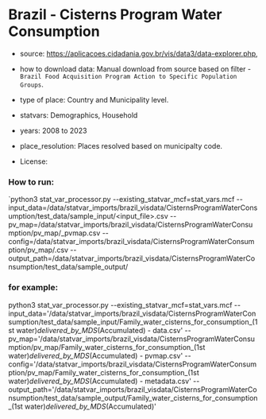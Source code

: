 # Brazil - Cisterns Program Water Consumption

- source: https://aplicacoes.cidadania.gov.br/vis/data3/data-explorer.php, 

- how to download data: Manual download from source based on filter - `Brazil Food Acquisition Program Action to Specific Population Groups`.

- type of place: Country and Municipality level.

- statvars: Demographics, Household

- years: 2008 to 2023

- place_resolution: Places resolved based on municipalty code.
- License: 

### How to run:

`python3 stat_var_processor.py --existing_statvar_mcf=stat_vars.mcf --input_data=/data/statvar_imports/brazil_visdata/CisternsProgramWaterConsumption/test_data/sample_input/<input_file>.csv --pv_map=/data/statvar_imports/brazil_visdata/CisternsProgramWaterConsumption/pv_map/<filename>_pvmap.csv --config=/data/statvar_imports/brazil_visdata/CisternsProgramWaterConsumption/pv_map/<metadata-file-name>.csv --output_path=/data/statvar_imports/brazil_visdata/CisternsProgramWaterConsumption/test_data/sample_output/<Filename>

### for example:

python3 stat_var_processor.py --existing_statvar_mcf=stat_vars.mcf --input_data='/data/statvar_imports/brazil_visdata/CisternsProgramWaterConsumption/test_data/sample_input/Family_water_cisterns_for_consumption_(1st water)_delivered_by_MDS_(Accumulated) - data.csv'   --pv_map='/data/statvar_imports/brazil_visdata/CisternsProgramWaterConsumption/pv_map/Family_water_cisterns_for_consumption_(1st water)_delivered_by_MDS_(Accumulated) - pvmap.csv'    --config='/data/statvar_imports/brazil_visdata/CisternsProgramWaterConsumption/pv_map/Family_water_cisterns_for_consumption_(1st water)_delivered_by_MDS_(Accumulated) - metadata.csv'   --output_path='/data/statvar_imports/brazil_visdata/CisternsProgramWaterConsumption/test_data/sample_output/Family_water_cisterns_for_consumption_(1st water)_delivered_by_MDS_(Accumulated)'

